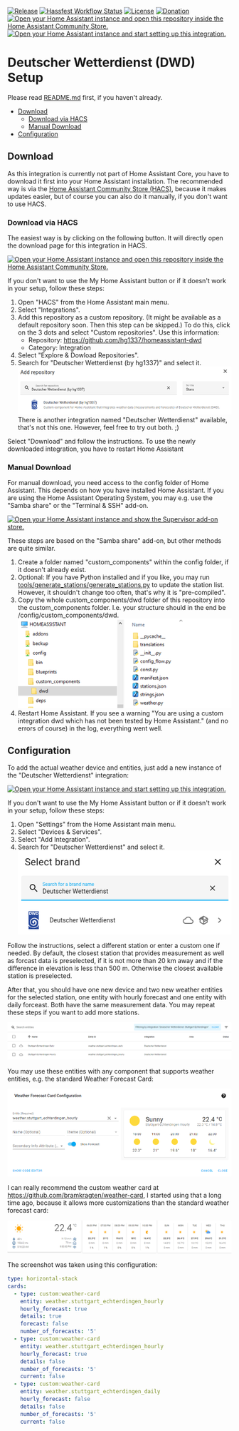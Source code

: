 [![Release](https://img.shields.io/github/v/release/hg1337/homeassistant-dwd?style=for-the-badge)](https://github.com/hg1337/homeassistant-dwd/releases) [![Hassfest Workflow Status](https://img.shields.io/github/actions/workflow/status/hg1337/homeassistant-dwd/hassfest.yml?label=Hassfest&style=for-the-badge)](https://github.com/hg1337/homeassistant-dwd/actions/workflows/hassfest.yml) [![License](https://img.shields.io/github/license/hg1337/homeassistant-dwd?style=for-the-badge)](https://github.com/hg1337/homeassistant-dwd/blob/main/LICENSE) [![Donation](https://img.shields.io/badge/Donation-Buy%20me%20a%20coffee-ffd557?style=for-the-badge)](https://www.buymeacoffee.com/hg1337)  
[![Open your Home Assistant instance and open this repository inside the Home Assistant Community Store.](https://my.home-assistant.io/badges/hacs_repository.svg)](https://my.home-assistant.io/redirect/hacs_repository/?owner=hg1337&repository=homeassistant-dwd&category=integration) [![Open your Home Assistant instance and start setting up this integration.](https://my.home-assistant.io/badges/config_flow_start.svg)](https://my.home-assistant.io/redirect/config_flow_start/?domain=dwd)

# Deutscher Wetterdienst (DWD) Setup

Please read [README.md](./README.md) first, if you haven't already.

- [Download](#download)
    - [Download via HACS](#download-via-hacs)
    - [Manual Download](#manual-download)
- [Configuration](#configuration)

## Download

As this integration is currently not part of Home Assistant Core, you have to download it first into your Home Assistant installation. The recommended way is via the [Home Assistant Community Store (HACS)](https://hacs.xyz), because it makes updates easier, but of course you can also do it manually, if you don't want to use HACS.

### Download via HACS

The easiest way is by clicking on the following button. It will directly open the download page for this integration in HACS.

[![Open your Home Assistant instance and open this repository inside the Home Assistant Community Store.](https://my.home-assistant.io/badges/hacs_repository.svg)](https://my.home-assistant.io/redirect/hacs_repository/?owner=hg1337&repository=homeassistant-dwd&category=integration)

If you don't want to use the My Home Assistant button or if it doesn't work in your setup, follow these steps:

1. Open "HACS" from the Home Assistant main menu.
2. Select "Integrations".
3. Add this repository as a custom repository. (It might be available as a default repository soon. Then this step can be skipped.) To do this, click on the 3 dots and select "Custom repositories". Use this information:
    - Repository: https://github.com/hg1337/homeassistant-dwd
    - Category: Integration
4. Select "Explore & Dowload Repositories".
5. Search for "Deutscher Wetterdienst (by hg1337)" and select it.  
![Screenshot Add Repository](./images/screenshot_hacs_add-repository.png)  
There is another integration named "Deutscher Wetterdienst" available, that's not this one. However, feel free to try out both. ;)

Select "Download" and follow the instructions. To use the newly downloaded integration, you have to restart Home Assistant

### Manual Download

For manual download, you need access to the config folder of Home Assistant. This depends on how you have installed Home Assistant. If you are using the Home Assistant Operating System, you may e.g. use the "Samba share" or the "Terminal & SSH" add-on.

[![Open your Home Assistant instance and show the Supervisor add-on store.](https://my.home-assistant.io/badges/supervisor_store.svg)](https://my.home-assistant.io/redirect/supervisor_store/)

These steps are based on the "Samba share" add-on, but other methods are quite similar.

1. Create a folder named "custom_components" within the config folder, if it doesn't already exist.
2. Optional: If you have Python installed and if you like, you may run [tools/generate_stations/generate_stations.py](tools/generate_stations/generate_stations.py) to update the station list. However, it shouldn't change too often, that's why it is "pre-compiled".
3. Copy the whole custom_components/dwd folder of this repository into the custom_components folder. I.e. your structure should in the end be /config/custom_components/dwd.  
![Screenshot Installation Folder](./images/screenshot_installation-folder.png)
4. Restart Home Assistant. If you see a warning "You are using a custom integration dwd which has not been tested by Home Assistant." (and no errors of course) in the log, everything went well.

## Configuration

To add the actual weather device and entities, just add a new instance of the "Deutscher Wetterdienst" integration:

[![Open your Home Assistant instance and start setting up this integration.](https://my.home-assistant.io/badges/config_flow_start.svg)](https://my.home-assistant.io/redirect/config_flow_start/?domain=dwd)

If you don't want to use the My Home Assistant button or if it doesn't work in your setup, follow these steps:

1. Open "Settings" from the Home Assistant main menu.
2. Select "Devices & Services".
3. Select "Add Integration".
4. Search for "Deutscher Wetterdienst" and select it.  
![Screenshot Search Integration](./images/screenshot_search-integration.png)

Follow the instructions, select a different station or enter a custom one if needed. By default, the closest station that provides measurement as well as forcast data is preselected, if it is not more than 20 km away and if the difference in elevation is less than 500 m. Otherwise the closest available station is preselected.

After that, you should have one new device and two new weather entities for the selected station, one entity with hourly forecast and one entity with daily forceast. Both have the same measurement data. You may repeat these steps if you want to add more stations.

![Screenshot Entities](./images/screenshot_entities.png)

You may use these entities with any component that supports weather entities, e.g. the standard Weather Forecast Card:

![Screenshot Entities](./images/screenshot_weather-forecast-card-configuration.png)

I can really recommend the custom weather card at https://github.com/bramkragten/weather-card, I started using that a long time ago, because it allows more customizations than the standard weather forecast card:

![Screenshot Weather Card](./images/screenshot_bramkragten-weather-card.png)

The screenshot was taken using this configuration:

```yaml
type: horizontal-stack
cards:
  - type: custom:weather-card
    entity: weather.stuttgart_echterdingen_hourly
    hourly_forecast: true
    details: true
    forecast: false
    number_of_forecasts: '5'
  - type: custom:weather-card
    entity: weather.stuttgart_echterdingen_hourly
    hourly_forecast: true
    details: false
    number_of_forecasts: '5'
    current: false
  - type: custom:weather-card
    entity: weather.stuttgart_echterdingen_daily
    hourly_forecast: false
    details: false
    number_of_forecasts: '5'
    current: false
```
